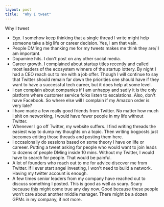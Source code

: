 ```yaml
---
layout: post
title:  "Why I tweet"
---
```


Why I tweet
- Ego. I somehow keep thinking that a single thread I write might help someone take a big life or career decision. Yes, I am that vain.
- People DM'ing me thanking me for my tweets makes me think they are/ I am important.
- Dopamine hits. I don't post on any other social media.
- Career growth. I complained about startup titles recently and called most leaders of the ecosystem winners of the startup lottery. By night I had a CEO reach out to me with a job offer. Though I will continue to say that Twitter should remain far down the priorities one should have if they want to have a successful tech career, but it does help at some level.
- I can complain about companies if I am unhappy and sadly it is the only platform where customer service folks listen to escalations. Also, don't have Facebook. So where else will I complain if my Amazon order is very late?
- I have made a few really good friends from Twitter. No matter how much I shit on networking, I would have fewer people in my life without Twitter.
- Whenever I go off Twitter, my website suffers. I find writing threads the easiest way to dump my thoughts on a topic. Then writing bogposts just becomes editing those threads and posting them here.
- I occasionally do sessions based on some theory I have on life or careeer. Putting a tweet asking for people who would want to join leads to dozens of people DMing inside 10 mins. Without my Twitter, I would have to search for people. That would be painful.
- A lot of founders who reach out to me for advice discover me from Twitter. If I ever start angel investing, I won't need to build a network. Having my twitter account is enough.
- A few times senior leaders from my company have reached out to discuss something I posted. This is good as well as scary. Scary because [this](https://mobile.twitter.com/MohanadElshieky/status/1397642013982535686) might come true any day now. Good because these people won't care about another middle manager. There might be a dozen GPMs in my company, if not more.
